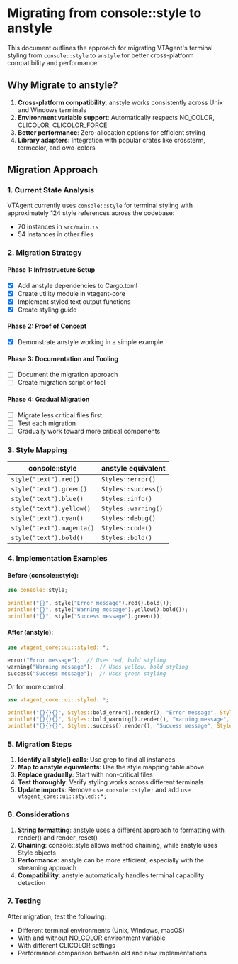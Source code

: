 # Migrating from console::style to anstyle

This document outlines the approach for migrating VTAgent's terminal styling from `console::style` to `anstyle` for better cross-platform compatibility and performance.

## Why Migrate to anstyle?

1. **Cross-platform compatibility**: anstyle works consistently across Unix and Windows terminals
2. **Environment variable support**: Automatically respects NO_COLOR, CLICOLOR, CLICOLOR_FORCE
3. **Better performance**: Zero-allocation options for efficient styling
4. **Library adapters**: Integration with popular crates like crossterm, termcolor, and owo-colors

## Migration Approach

### 1. Current State Analysis

VTAgent currently uses `console::style` for terminal styling with approximately 124 style references across the codebase:
- 70 instances in `src/main.rs`
- 54 instances in other files

### 2. Migration Strategy

#### Phase 1: Infrastructure Setup
- [x] Add anstyle dependencies to Cargo.toml
- [x] Create utility module in vtagent-core
- [x] Implement styled text output functions
- [x] Create styling guide

#### Phase 2: Proof of Concept
- [x] Demonstrate anstyle working in a simple example

#### Phase 3: Documentation and Tooling
- [ ] Document the migration approach
- [ ] Create migration script or tool

#### Phase 4: Gradual Migration
- [ ] Migrate less critical files first
- [ ] Test each migration
- [ ] Gradually work toward more critical components

### 3. Style Mapping

| console::style | anstyle equivalent |
|----------------|--------------------|
| `style("text").red()` | `Styles::error()` |
| `style("text").green()` | `Styles::success()` |
| `style("text").blue()` | `Styles::info()` |
| `style("text").yellow()` | `Styles::warning()` |
| `style("text").cyan()` | `Styles::debug()` |
| `style("text").magenta()` | `Styles::code()` |
| `style("text").bold()` | `Styles::bold()` |

### 4. Implementation Examples

#### Before (console::style):
```rust
use console::style;

println!("{}", style("Error message").red().bold());
println!("{}", style("Warning message").yellow().bold());
println!("{}", style("Success message").green());
```

#### After (anstyle):
```rust
use vtagent_core::ui::styled::*;

error("Error message");  // Uses red, bold styling
warning("Warning message");  // Uses yellow, bold styling
success("Success message");  // Uses green styling
```

Or for more control:
```rust
use vtagent_core::ui::styled::*;

println!("{}{}{}", Styles::bold_error().render(), "Error message", Styles::bold_error().render_reset());
println!("{}{}{}", Styles::bold_warning().render(), "Warning message", Styles::bold_warning().render_reset());
println!("{}{}{}", Styles::success().render(), "Success message", Styles::success().render_reset());
```

### 5. Migration Steps

1. **Identify all style() calls**: Use grep to find all instances
2. **Map to anstyle equivalents**: Use the style mapping table above
3. **Replace gradually**: Start with non-critical files
4. **Test thoroughly**: Verify styling works across different terminals
5. **Update imports**: Remove `use console::style;` and add `use vtagent_core::ui::styled::*;`

### 6. Considerations

1. **String formatting**: anstyle uses a different approach to formatting with render() and render_reset()
2. **Chaining**: console::style allows method chaining, while anstyle uses Style objects
3. **Performance**: anstyle can be more efficient, especially with the streaming approach
4. **Compatibility**: anstyle automatically handles terminal capability detection

### 7. Testing

After migration, test the following:
- Different terminal environments (Unix, Windows, macOS)
- With and without NO_COLOR environment variable
- With different CLICOLOR settings
- Performance comparison between old and new implementations